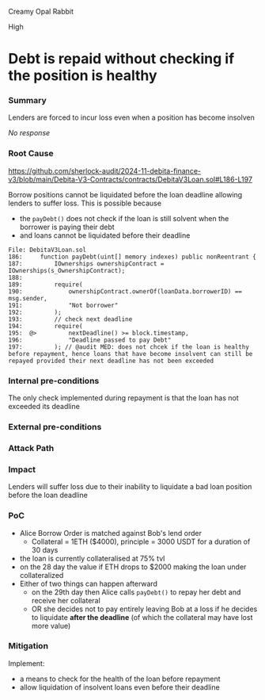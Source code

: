 Creamy Opal Rabbit

High

# Debt is repaid without checking if the position is healthy

### Summary
Lenders are forced to incur loss even when a position has become insolven

_No response_

### Root Cause

https://github.com/sherlock-audit/2024-11-debita-finance-v3/blob/main/Debita-V3-Contracts/contracts/DebitaV3Loan.sol#L186-L197

Borrow positions cannot be liquidated before the loan deadline allowing lenders to suffer loss.
This is possible because
- the `payDebt()` does not check if the loan is still solvent when the borrower is paying their debt
- and loans cannot be liquidated before their deadline


```solidity
File: DebitaV3Loan.sol
186:     function payDebt(uint[] memory indexes) public nonReentrant {
187:         IOwnerships ownershipContract = IOwnerships(s_OwnershipContract);
188: 
189:         require(
190:             ownershipContract.ownerOf(loanData.borrowerID) == msg.sender,
191:             "Not borrower"
192:         );
193:         // check next deadline
194:         require(
195:  @>         nextDeadline() >= block.timestamp,
196:             "Deadline passed to pay Debt"
197:         ); // @audit MED: does not chcek if the loan is healthy before repayment, hence loans that have become insolvent can still be repayed provided their next deadline has not been exceeded

```

### Internal pre-conditions

The only check implemented during repayment is that the loan has not exceeded its deadline

### External pre-conditions


### Attack Path



### Impact

Lenders will suffer loss due to their inability to liquidate a bad loan position before the loan deadline

### PoC

- Alice Borrow Order is matched against Bob's lend order 
    - Collateral = 1ETH ($4000), principle = 3000 USDT for a duration of 30 days
- the loan is currently collateralised at 75% tvl
- on the 28 day the value if ETH drops to $2000 making the loan under collateralized
- Either of two things can happen afterward
    - on the 29th day then Alice calls `payDebt()` to repay her debt and receive her collateral
    - OR she decides not to pay entirely leaving Bob at a loss if he decides to liquidate **after the deadline** (of which the collateral may have lost more value)

### Mitigation

Implement:
- a means to check for the health of the loan before repayment
- allow liquidation of insolvent loans even before their deadline